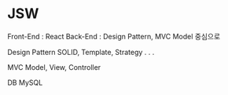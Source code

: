 # JSW

Front-End : React
Back-End : Design Pattern, MVC Model 중심으로


Design Pattern
SOLID, Template, Strategy . . .

MVC
Model, View, Controller

DB
MySQL
